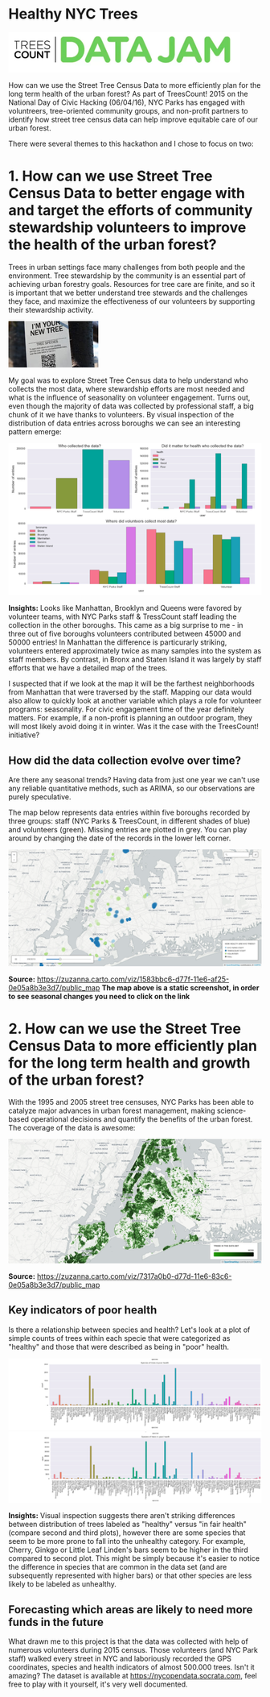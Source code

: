 # Healthy NYC Trees
![data_jam](data_jam.png)

How can we use the Street Tree Census Data to more efficiently plan for the long term health of the urban forest? As part of TreesCount! 2015 on the National Day of Civic Hacking (06/04/16), NYC Parks has engaged with  voluntreers, tree-oriented community groups, and non-profit partners to identify how street tree census data can help improve equitable care of our urban forest. 

There were several themes to this hackathon and I chose to focus on two:

# 1. How can we use Street Tree Census Data to better engage with and target the efforts of community stewardship volunteers to improve the health of the urban forest?

Trees in urban settings face many challenges from both people and the environment. Tree stewardship by the community is an essential part of achieving urban forestry goals. Resources for tree care are finite, and so it is important that we better understand tree stewards and the challenges they face, and maximize the effectiveness of our volunteers by supporting their stewardship activity.

![new_tree](new_tree.png)

My goal was to explore Street Tree Census data to help understand who collects the most data, where stewardship efforts are most needed and what is the influence of seasonality on volunteer engagement. Turns out, even though the majority of data was collected by professional staff, a big chunk of it we have thanks to volunteers. By visual inspection of the distribution of data entries across boroughs we can see an interesting pattern emerge:

![who_collected](who_collected.png)

**Insights:** Looks like Manhattan, Brooklyn and Queens were favored by volunteer teams, with NYC Parks staff & TressCount staff leading the collection in the other boroughs. This came as a big surprise to me - in three out of five boroughs volunteers contributed between 45000 and 50000 entries! In Manhattan the difference is particurarly striking, volunteers entered approximately twice as many samples into the system as staff members. By contrast, in Bronx and Staten Island it was largely by staff efforts that we have a detailed map of the trees.

I suspected that if we look at the map it will be the farthest neighborhoods from Manhattan that were traversed by the staff. Mapping our data would also allow to quickly look at another variable which plays a role for volunteer programs: seasonality. For civic engagement time of the year definitely matters. For example, if a non-profit is planning an outdoor program, they will most likely avoid doing it in winter. Was it the case with the TreesCount! initiative?

## How did the data collection evolve over time? 

Are there any seasonal trends? Having data from just one year we can't use any reliable quantitative methods, such as ARIMA, so our observations are purely speculative.

The map below represents data entries within five boroughs recorded by three groups: staff (NYC Parks & TreesCount, in different shades of blue) and volunteers (green). Missing entries are plotted in grey. You can play around by changing the date of the records in the lower left corner.

![map_seasonality](map_seasonality.png)

**Source:** https://zuzanna.carto.com/viz/1583bbc6-d77f-11e6-af25-0e05a8b3e3d7/public_map **The map above is a static screenshot, in order to see seasonal changes you need to click on the link**


# 2. How can we use the Street Tree Census Data to more efficiently plan for the long term health and growth of the urban forest?

With the 1995 and 2005 street tree censuses, NYC Parks has been able to catalyze major advances in urban forest management, making science-based operational decisions and quantify the benefits of the urban forest. The coverage of the data is awesome:

![map_trees](map_trees.png)

**Source:** https://zuzanna.carto.com/viz/7317a0b0-d77d-11e6-83c6-0e05a8b3e3d7/public_map

## Key indicators of poor health

Is there a relationship between species and health? Let's look at a plot of simple counts of trees within each specie that were categorized as "healthy" and those that were described as being in "poor" health.

![species_good](species_good.png)
![species_poor](species_poor.png)

**Insights:** Visual inspection suggests there aren't striking differences between distribution of trees labeled as "healthy" versus "in fair health" (compare second and third plots), however there are some species that seem to be more prone to fall into the unhealthy category. For example, Cherry, Ginkgo or Little Leaf Linden's bars seem to be higher in the third compared to second plot. This might be simply because it's easier to notice the difference in species that are common in the data set (and are subsequently represented with higher bars) or that other species are less likely to be labeled as unhealthy.

## Forecasting which areas are likely to need more funds in the future



What drawn me to this project is that the data was collected with help of numerous volunteers during 2015 census. Those volunteers (and NYC Park staff) walked every street in NYC and laboriously recorded the GPS coordinates, species and health indicators of almost 500.000 trees. Isn't it amazing?
The dataset is available at https://nycopendata.socrata.com, feel free to play with it yourself, it's very well documented.